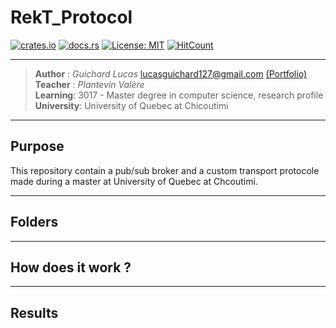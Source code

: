 # RekT_Protocol

[![crates.io](https://img.shields.io/crates/v/rekt-protocol-common.svg)](https://crates.io/crates/rekt-protocol-common)
[![docs.rs](https://github.com/GuicLuca/RekT_Protocole/actions/workflows/BuildAndTestOnPush.yml/badge.svg)](https://github.com/GuicLuca/RekT_Protocole/actions/workflows/BuildAndTestOnPush.yml)
[![License: MIT](https://img.shields.io/badge/License-MIT-yellow.svg)](https://opensource.org/licenses/MIT)
[![HitCount](https://hits.dwyl.com/Guicluca/RekT_Protocole.svg)](https://hits.dwyl.com/GuicLuca/Rekt_Protocole)

****

> **Author** : *Guichard Lucas* <lucasguichard127@gmail.com> [(Portfolio)](https://konekan.fr) <br>
> **Teacher** : *Plantevin Valère*<br>
> **Learning**: 3017 - Master degree in computer science, research profile<br>
> **University**: University of Quebec at Chicoutimi

---

## Purpose
This repository contain a pub/sub broker and a custom transport protocole made during a master at University of Quebec at Chcoutimi.  


---

## Folders

---

## How does it work ?

---

## Results
